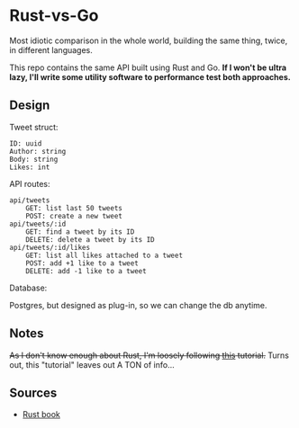 # Rust-vs-Go

Most idiotic comparison in the whole world, building the same thing, twice, in different languages.

This repo contains the same API built using Rust and Go. **If I won't be ultra lazy, I'll write some utility software to performance test both approaches.**

## Design

Tweet struct:

```
ID: uuid
Author: string
Body: string
Likes: int
```

API routes:

```
api/tweets
    GET: list last 50 tweets
    POST: create a new tweet
api/tweets/:id
    GET: find a tweet by its ID
    DELETE: delete a tweet by its ID
api/tweets/:id/likes
    GET: list all likes attached to a tweet
    POST: add +1 like to a tweet
    DELETE: add -1 like to a tweet
```

Database:

Postgres, but designed as plug-in, so we can change the db anytime.

## Notes

~~As I don't know enough about Rust, I'm loosely following [this](https://docs.qovery.com/guides/tutorial/create-a-blazingly-fast-api-in-rust-part-1) tutorial.~~ Turns out, this "tutorial" leaves out A TON of info...

## Sources

* [Rust book](https://doc.rust-lang.org/book/)
